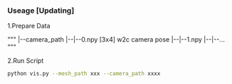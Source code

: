 ### Useage [Updating]

1.Prepare Data


"""
|--camera_path
|--|--0.npy  [3x4] w2c camera pose
|--|--1.npy
|--|--...
"""

2.Run Script

```bash
python vis.py --mesh_path xxx --camera_path xxxx
```
